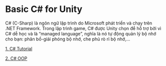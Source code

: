 # Basic C# for Unity

C# (C-Sharp) là ngôn ngữ lập trình do Microsoft phát triển và chạy trên .NET Framework.
Trong lập trình game, C# được Unity chọn để hỗ trợ bởi vì C# dễ học và là “managed language”, nghĩa là nó tự động quản lý bộ nhớ cho bạn: phân bổ-giải phóng bộ nhớ, che phủ rò rỉ bộ nhớ,...

[1. C# Tutorial](https://github.com/unity-learn/basic-csharp-for-unity/wiki/C%23-Tutorial)

[2. C# OOP](https://github.com/unity-learn/basic-csharp-for-unity/wiki/C%23-OOP)
